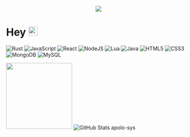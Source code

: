 <p align="center">   
  <img src="https://profile-counter.glitch.me/apolo.sys/count.svg" />  
</p>

# Hey <img src="https://media.giphy.com/media/hvRJCLFzcasrR4ia7z/giphy.gif" width="25px">

![Rust](https://img.shields.io/badge/-Rust-black?style=flat-square&logo=rust)
![JavaScript](https://img.shields.io/badge/-JavaScript-black?style=flat-square&logo=javascript)
![React](https://img.shields.io/badge/-React-black?style=flat-square&logo=react)
![NodeJS](https://img.shields.io/badge/-Nodejs-black?style=flat-square&logo=Node.js)
![Lua](https://img.shields.io/badge/-Lua-blue?style=flat-square&logo=lua)
![Java](https://img.shields.io/badge/-Java-yellow?style=flat-square&logo=java)
![HTML5](https://img.shields.io/badge/-HTML5-E34F26?style=flat-square&logo=html5&logoColor=white)
![CSS3](https://img.shields.io/badge/-CSS3-1572B6?style=flat-square&logo=css3)
![MongoDB](https://img.shields.io/badge/-MongoDB-black?style=flat-square&logo=mongodb)
![MySQL](https://img.shields.io/badge/-MySQL-black?style=flat-square&logo=mysql)

<p>  
 
<img height="180em" src="https://github-readme-stats.vercel.app/api/top-langs/?username=apolo-sys&exclude_repo=KNN-Image-Classification&show_icons=true&hide_border=true&layout=compact&langs_count=8"/>  
<img align="center" alt="GitHub Stats apolo-sys" src="https://github-readme-streak-stats.herokuapp.com/?user=apolo-sys&%22%20alt=%22apolo-sys%22"/>
</p>

